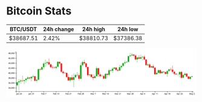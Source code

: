 # Bitcoin Stats

BTC/USDT|24h change|24h high|24h low|
|---|---|---|---|
|$38687.51|2.42%|$38810.73|$37386.38|

<img src="./chart.svg">
